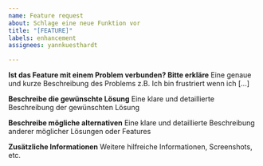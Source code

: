 ```yaml
---
name: Feature request
about: Schlage eine neue Funktion vor
title: "[FEATURE]"
labels: enhancement
assignees: yannkuesthardt

---
```


**Ist das Feature mit einem Problem verbunden? Bitte erkläre**
Eine genaue und kurze Beschreibung des Problems z.B. Ich bin frustriert wenn ich [...]

**Beschreibe die gewünschte Lösung**
Eine klare und detaillierte Beschreibung der gewünschten Lösung

**Beschreibe mögliche alternativen**
Eine klare und detaillierte Beschreibung anderer möglicher Lösungen oder Features

**Zusätzliche Informationen**
Weitere hilfreiche Informationen, Screenshots, etc.
